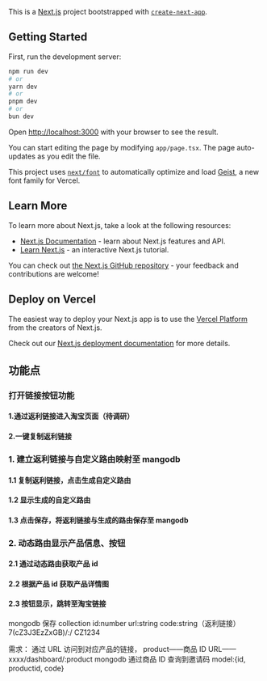 This is a [Next.js](https://nextjs.org) project bootstrapped with [`create-next-app`](https://nextjs.org/docs/app/api-reference/cli/create-next-app).

## Getting Started

First, run the development server:

```bash
npm run dev
# or
yarn dev
# or
pnpm dev
# or
bun dev
```

Open [http://localhost:3000](http://localhost:3000) with your browser to see the result.

You can start editing the page by modifying `app/page.tsx`. The page auto-updates as you edit the file.

This project uses [`next/font`](https://nextjs.org/docs/app/building-your-application/optimizing/fonts) to automatically optimize and load [Geist](https://vercel.com/font), a new font family for Vercel.

## Learn More

To learn more about Next.js, take a look at the following resources:

- [Next.js Documentation](https://nextjs.org/docs) - learn about Next.js features and API.
- [Learn Next.js](https://nextjs.org/learn) - an interactive Next.js tutorial.

You can check out [the Next.js GitHub repository](https://github.com/vercel/next.js) - your feedback and contributions are welcome!

## Deploy on Vercel

The easiest way to deploy your Next.js app is to use the [Vercel Platform](https://vercel.com/new?utm_medium=default-template&filter=next.js&utm_source=create-next-app&utm_campaign=create-next-app-readme) from the creators of Next.js.

Check out our [Next.js deployment documentation](https://nextjs.org/docs/app/building-your-application/deploying) for more details.

## 功能点

### 打开链接按钮功能

#### 1.通过返利链接进入淘宝页面（待调研）

#### 2.一键复制返利链接

### 1. 建立返利链接与自定义路由映射至 mangodb

#### 1.1 复制返利链接，点击生成自定义路由

#### 1.2 显示生成的自定义路由

#### 1.3 点击保存，将返利链接与生成的路由保存至 mangodb

### 2. 动态路由显示产品信息、按钮

#### 2.1 通过动态路由获取产品 id

#### 2.2 根据产品 id 获取产品详情图

#### 2.3 按钮显示，跳转至淘宝链接

mongodb 保存 collection
id:number
url:string
code:string（返利链接） 7(cZ3J3EzZxGB)/:/ CZ1234

需求：
通过 URL 访问到对应产品的链接，
product——商品 ID
URL——xxxx/dashboard/:product
mongodb 通过商品 ID 查询到邀请码
model:{id, productid, code}
